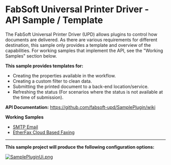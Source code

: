 # FabSoft Universal Printer Driver - API Sample / Template
The FabSoft Universal Printer Driver (UPD) allows plugins to control how documents are delivered. As there are various requirements for different destination, this sample only provides a template and overview of the capabilities. For working samples that implement the API, see the "Working Samples" section below.

**This sample provides templates for:**

* Creating the properties available in the workflow.
* Creating a custom filter to clean data.
* Submitting the printed document to a back-end location/service.
* Refreshing the status (For scenarios where the status is not available at the time of submission).

**API Documentation:** https://github.com/fabsoft-upd/SamplePlugin/wiki

**Working Samples**
* [SMTP Email](https://github.com/fabsoft-upd/SmtpEmailPlugin)
* [EtherFax Cloud Based Faxing](https://github.com/fabsoft-upd/EtherFaxPlugin)

***

**This sample project will produce the following configuration options:**

[![SamplePluginUi.png](../../../SamplePlugin/wiki/images/SamplePluginUi.png)](../../../images/SamplePluginUi.png)
